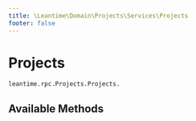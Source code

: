 ```yaml
---
title: \Leantime\Domain\Projects\Services\Projects
footer: false
---
```


# Projects




`leantime.rpc.Projects.Projects.`


## Available Methods

